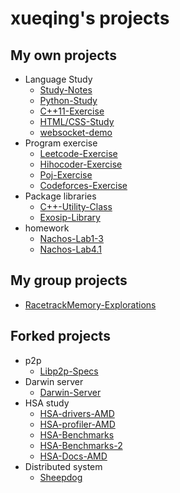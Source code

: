# xueqing's projects

## My own projects

- Language Study
  - [Study-Notes](https://github.com/xueqing/MyNote)
  - [Python-Study](https://github.com/xueqing/Python)
  - [C++11-Exercise](https://github.com/xueqing/cplusplus11)
  - [HTML/CSS-Study](https://github.com/xueqing/My-Homepage)
  - [websocket-demo](https://github.com/xueqing/websocket-demo.git)
- Program exercise
  - [Leetcode-Exercise](https://github.com/xueqing/leetcode)
  - [Hihocoder-Exercise](https://github.com/xueqing/hihocoder)
  - [Poj-Exercise](https://github.com/xueqing/POJ)
  - [Codeforces-Exercise](https://github.com/xueqing/CodeForces)
- Package libraries
  - [C++-Utility-Class](https://github.com/xueqing/cpputility)
  - [Exosip-Library](https://github.com/xueqing/exosip)
- homework
  - [Nachos-Lab1-3](https://github.com/xueqing/os-nachos-lab1-3)
  - [Nachos-Lab4.1](https://github.com/xueqing/nachos-lab4.1)

## My group projects

- [RacetrackMemory-Explorations](https://github.com/xueqing/RacetrackMemory-Explorations)

## Forked projects

- p2p
  - [Libp2p-Specs](https://github.com/xueqing/specs)
- Darwin server
  - [Darwin-Server](https://github.com/xueqing/DarwinServer)
- HSA study
  - [HSA-drivers-AMD](https://github.com/xueqing/HSA-Drivers-Linux-AMD)
  - [HSA-profiler-AMD](https://github.com/xueqing/HSA-Profiler-AMD)
  - [HSA-Benchmarks](https://github.com/xueqing/Hetero-Mark)
  - [HSA-Benchmarks-2](https://github.com/xueqing/hsa-bench)
  - [HSA-Docs-AMD](https://github.com/xueqing/HSA-Docs-AMD)
- Distributed system
  - [Sheepdog](https://github.com/xueqing/sheepdog)